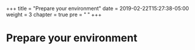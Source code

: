 +++
title = "Prepare your environment"
date = 2019-02-22T15:27:38-05:00
weight = 3
chapter = true
pre = "<b> </b>"
+++

# Prepare your environment

